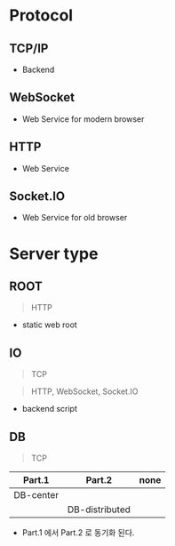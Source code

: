 # Protocol
## TCP/IP
* Backend

## WebSocket
* Web Service for modern browser

## HTTP
* Web Service

## Socket.IO
* Web Service for old browser


# Server type
## ROOT
> HTTP
* static web root

## IO
> TCP

> HTTP, WebSocket, Socket.IO
* backend script

## DB
> TCP

Part.1 | Part.2 | none
--- | --- | ---
DB-center |  | 
&nbsp; | DB-distributed | 
* Part.1 에서 Part.2 로 동기화 된다.
